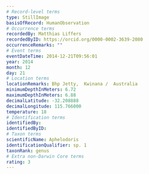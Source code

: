 ```yaml
---
# Record-level terms
type: StillImage
basisOfRecord: HumanObservation
# Occurrence terms
recordedBy: Matthias Liffers
recordedByID: https://orcid.org/0000-0002-3639-2080
occurrenceRemarks: ""
# Event terms
eventDateTime: 2014-12-21T09:56:01
year: 2014
month: 12
day: 21
# Location terms
locationRemarks: Bhp Jetty,  Kwinana /  Australia
minimumDepthInMeters: 6.72
maximumDepthInMeters: 6.88
decimalLatitude: -32.208888
decimalLongitude: 115.766000
temperature: 18
# Identification terms
identifiedBy: 
identifiedByID: 
# Taxon terms
scientificName: Aphelodoris
identificationQualifier: sp. 1
taxonRank: genus
# Extra non-Darwin Core terms
rating: 3
---
```


